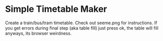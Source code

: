 # Simple Timetable Maker
Create a train/bus/tram timetable.
Check out seeme.png for instructions.
If you get errors during final step (aka table fill) just press ok, the table will fill anyways, its browser weirdness.
